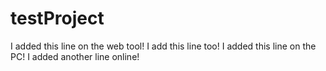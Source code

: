 # testProject
I added this line on the web tool!
I add this line too!
I added this line on the PC!
I added another line online!
